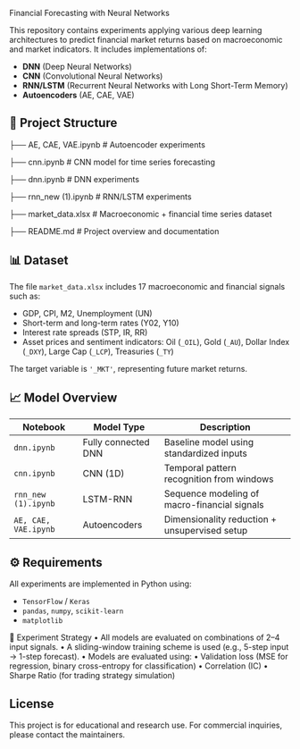 Financial Forecasting with Neural Networks

This repository contains experiments applying various deep learning architectures to predict financial market returns based on macroeconomic and market indicators. It includes implementations of:

- **DNN** (Deep Neural Networks)
- **CNN** (Convolutional Neural Networks)
- **RNN/LSTM** (Recurrent Neural Networks with Long Short-Term Memory)
- **Autoencoders** (AE, CAE, VAE)

## 📁 Project Structure
├── AE, CAE, VAE.ipynb       # Autoencoder experiments

├── cnn.ipynb                # CNN model for time series forecasting

├── dnn.ipynb                # DNN experiments

├── rnn_new (1).ipynb        # RNN/LSTM experiments

├── market_data.xlsx         # Macroeconomic + financial time series dataset

├── README.md                # Project overview and documentation
## 📊 Dataset

The file `market_data.xlsx` includes 17 macroeconomic and financial signals such as:

- GDP, CPI, M2, Unemployment (UN)
- Short-term and long-term rates (Y02, Y10)
- Interest rate spreads (STP, IR, RR)
- Asset prices and sentiment indicators: Oil (`_OIL`), Gold (`_AU`), Dollar Index (`_DXY`), Large Cap (`_LCP`), Treasuries (`_TY`)

The target variable is `'_MKT'`, representing future market returns.

## 📈 Model Overview

| Notebook         | Model Type        | Description                                   |
|------------------|-------------------|-----------------------------------------------|
| `dnn.ipynb`      | Fully connected DNN | Baseline model using standardized inputs      |
| `cnn.ipynb`      | CNN (1D)          | Temporal pattern recognition from windows     |
| `rnn_new (1).ipynb` | LSTM-RNN        | Sequence modeling of macro-financial signals  |
| `AE, CAE, VAE.ipynb` | Autoencoders  | Dimensionality reduction + unsupervised setup |

## ⚙️ Requirements

All experiments are implemented in Python using:

- `TensorFlow` / `Keras`
- `pandas`, `numpy`, `scikit-learn`
- `matplotlib`
  
🧪 Experiment Strategy
	•	All models are evaluated on combinations of 2–4 input signals.
	•	A sliding-window training scheme is used (e.g., 5-step input → 1-step forecast).
	•	Models are evaluated using:
	•	Validation loss (MSE for regression, binary cross-entropy for classification)
	•	Correlation (IC)
	•	Sharpe Ratio (for trading strategy simulation)

  ## License

This project is for educational and research use. For commercial inquiries, please contact the maintainers.
